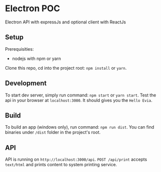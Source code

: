 # Electron POC

Electron API with expressJs and optional client with ReactJs

## Setup

Prerequisities:
- nodejs with npm or yarn

Clone this repo, cd into the project root: `npm install` or `yarn`.

## Development

To start dev server, simply run command: `npm start` or `yarn start`.
Test the api in your browser at `localhost:3000`. It should gives you the `Hello Evia`.

## Build

To build an app (windows only), run command: `npm run dist`.
You can find binaries under `/dist` folder in the project's root.

## API

API is running on `http://localhost:3000/api`.
`POST /api/print` accepts `text/html` and prints content to system printing service.